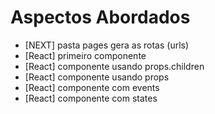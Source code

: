 # Aspectos Abordados

- [NEXT] pasta pages gera as rotas (urls)
- [React] primeiro componente
- [React] componente usando props.children
- [React] componente usando props
- [React] componente com events
- [React] componente com states